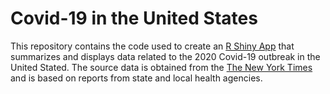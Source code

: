 # Covid-19 in the United States

This repository contains the code used to create an [R Shiny App](https://srgorelik.shinyapps.io/covid19usa/) that summarizes and displays data related to the 2020 Covid-19 outbreak in the United Stated. The source data is obtained from the [The New York Times](https://github.com/nytimes/covid-19-data) and is based on reports from state and local health agencies.
